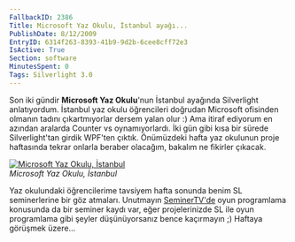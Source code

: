 ```yaml
---
FallbackID: 2386
Title: Microsoft Yaz Okulu, İstanbul ayağı...
PublishDate: 8/12/2009
EntryID: 6314f263-8393-41b9-9d2b-6cee8cff72e3
IsActive: True
Section: software
MinutesSpent: 0
Tags: Silverlight 3.0
---
```

Son iki gündir **Microsoft Yaz Okulu**'nun İstanbul ayağında Silverlight
anlatıyordum. İstanbul yaz okulu öğrencileri doğrudan Microsoft
ofisinden olmanın tadını çıkartmıyorlar dersem yalan olur :) Ama itiraf
ediyorum en azından aralarda Counter vs oynamıyorlardı. İki gün gibi
kısa bir sürede Silverlight'tan girdik WPF'ten çıktık. Önümüzdeki hafta
yaz okulunun proje haftasında tekrar onlarla beraber olacağım, bakalım
ne fikirler çıkacak.

[![Microsoft Yaz Okulu,
İstanbul](http://cdn.daron.yondem.com/assets/2386/11082009_1.jpg)](http://cid-8eca4439fd9a640f.skydrive.live.com/browse.aspx/MS%20Yaz%20Okulu%202009/%c4%b0stanbul)\
*Microsoft Yaz Okulu, İstanbul*

Yaz okulundaki öğrencilerime tavsiyem hafta sonunda benim SL
seminerlerine bir göz atmaları. Unutmayın
[SeminerTV'de](http://daron.yondem.com/tr/formatpage.aspx?path=seminertv.format.html)
oyun programlama konusunda da bir seminer kaydı var, eğer projelerinizde
SL ile oyun programlama gibi şeyler düşünüyorsanız bence kaçırmayın ;)
Haftaya görüşmek üzere...


